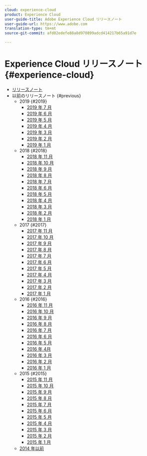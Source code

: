 ```yaml
---
cloud: experience-cloud
product: Experience Cloud
user-guide-title: Adobe Experience Cloud リリースノート
user-guide-url: https://www.adobe.com
translation-type: tm+mt
source-git-commit: afd02edefe88a8d970899adcd414217b65a91d7e

---
```



# Experience Cloud リリースノート {#experience-cloud}

+ [リリースノート](current.md)
+ 以前のリリースノート {#previous}
   + 2019 {#2019}
      + [2019 年 7 月](c-legacy-releases/2019/07182019.md)
      + [2019 年 6 月](c-legacy-releases/2019/06132019.md)
      + [2019 年 5 月](c-legacy-releases/2019/05092019.md)
      + [2019 年 4 月](c-legacy-releases/2019/04112019.md)
      + [2019 年 3 月](c-legacy-releases/2019/03072019.md)
      + [2019 年 2 月](c-legacy-releases/2019/02072019.md)
      + [2019 年 1 月](c-legacy-releases/2019/01172019.md)
   + 2018 {#2018}
      + [2018 年 11 月](c-legacy-releases/2018/11012018.md)
      + [2018 年 10 月](c-legacy-releases/2018/10112018.md)
      + [2018 年 9 月](c-legacy-releases/2018/09132018.md)
      + [2018 年 8 月](c-legacy-releases/2018/08092018.md)
      + [2018 年 7 月](c-legacy-releases/2018/07192018.md)
      + [2018 年 6 月](c-legacy-releases/2018/06142018.md)
      + [2018 年 5 月](c-legacy-releases/2018/05102018.md)
      + [2018 年 4 月](c-legacy-releases/2018/04122018.md)
      + [2018 年 3 月](c-legacy-releases/2018/03082018.md)
      + [2018 年 2 月](c-legacy-releases/2018/02082018.md)
      + [2018 年 1 月](c-legacy-releases/2018/01182018.md)
   + 2017 {#2017}
      + [2017 年 11 月](c-legacy-releases/2017/11092017.md)
      + [2017 年 10 月](c-legacy-releases/2017/10262017.md)
      + [2017 年 9 月](c-legacy-releases/2017/09212017.md)
      + [2017 年 8 月](c-legacy-releases/2017/08172017.md)
      + [2017 年 7 月](c-legacy-releases/2017/07202017.md)
      + [2017 年 6 月](c-legacy-releases/2017/06082017.md)
      + [2017 年 5 月](c-legacy-releases/2017/05182017.md)
      + [2017 年 4 月](c-legacy-releases/2017/04202017.md)
      + [2017 年 3 月](c-legacy-releases/2017/03092017.md)
      + [2017 年 2 月](c-legacy-releases/2017/02162017.md)
      + [2017 年 1 月](c-legacy-releases/2017/01192017.md)
   + 2016 {#2016}
      + [2016 年 11 月](c-legacy-releases/2016/11102016.md)
      + [2016 年 10 月](c-legacy-releases/2016/10202016.md)
      + [2016 年 9 月](c-legacy-releases/2016/09152016.md)
      + [2016 年 8 月](c-legacy-releases/2016/08182016.md)
      + [2016 年 7 月](c-legacy-releases/2016/07212016.md)
      + [2016 年 6 月](c-legacy-releases/2016/06162016.md)
      + [2016 年 5 月](c-legacy-releases/2016/05192016.md)
      + [2016 年 4月](c-legacy-releases/2016/04212016.md)
      + [2016 年 3 月](c-legacy-releases/2016/03172016.md)
      + [2016 年 2 月](c-legacy-releases/2016/02182016.md)
      + [2016 年 1 月](c-legacy-releases/2016/01212016.md)
   + 2015 {#2015}
      + [2015 年 11 月](c-legacy-releases/2015/11052015.md)
      + [2015 年 10 月](c-legacy-releases/2015/10152015.md)
      + [2015 年 9 月](c-legacy-releases/2015/09172015.md)
      + [2015 年 8 月](c-legacy-releases/2015/08202015.md)
      + [2015 年 7 月](c-legacy-releases/2015/07162015.md)
      + [2015 年 6 月](c-legacy-releases/2015/06182015.md)
      + [2015 年 5 月](c-legacy-releases/2015/05212015.md)
      + [2015 年 4 月](c-legacy-releases/2015/04162015.md)
      + [2015 年 3 月](c-legacy-releases/2015/03192015.md)
      + [2015 年 2 月](c-legacy-releases/2015/02192015.md)
      + [2015 年 1 月](c-legacy-releases/2015/01152015.md)
   + [2014 年以前](c-legacy-releases/2014-earlier.md)
